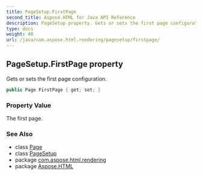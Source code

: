 ```yaml
---
title: PageSetup.FirstPage
second_title: Aspose.HTML for Java API Reference
description: PageSetup property. Gets or sets the first page configuration
type: docs
weight: 40
url: /java/com.aspose.html.rendering/pagesetup/firstpage/
---
```

## PageSetup.FirstPage property

Gets or sets the first page configuration.

```java
public Page FirstPage { get; set; }
```

### Property Value

The first page.

### See Also

* class [Page](../../../com.aspose.html.drawing/page/)
* class [PageSetup](../)
* package [com.aspose.html.rendering](../../pagesetup/)
* package [Aspose.HTML](../../../)

